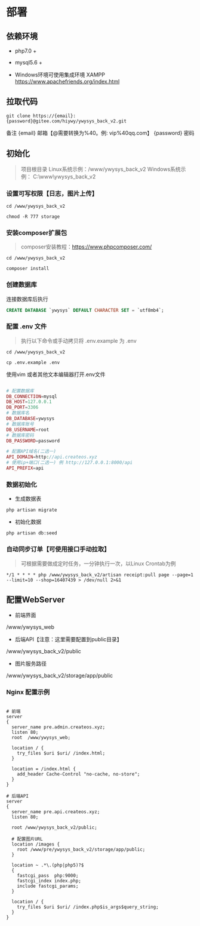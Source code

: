 # 部署

## 依赖环境

- php7.0 +
- mysql5.6 +

- Windows环境可使用集成环境 XAMPP https://www.apachefriends.org/index.html

## 拉取代码

```shell
git clone https://{email}:{password}@gitee.com/hiywy/ywysys_back_v2.git
```

备注
{email} 邮箱【@需要转换为%40。例: vip%40qq.com】
{password} 密码

## 初始化

> 项目根目录 Linux系统示例：/www/ywysys_back_v2 Windows系统示例： C:\www\ywysys_back_v2

### 设置可写权限【日志，图片上传】

```shell
cd /www/ywysys_back_v2

chmod -R 777 storage
```

### 安装composer扩展包

> composer安装教程：https://www.phpcomposer.com/

```shell
cd /www/ywysys_back_v2

composer install
```

### 创建数据库

连接数据库后执行

```sql
CREATE DATABASE `ywysys` DEFAULT CHARACTER SET = `utf8mb4`;
```

### 配置 .env 文件

> 执行以下命令或手动拷贝将 .env.example 为 .env

```shell
cd /www/ywysys_back_v2

cp .env.example .env 
```

使用vim 或者其他文本编辑器打开.env文件

```php

# 配置数据库
DB_CONNECTION=mysql
DB_HOST=127.0.0.1
DB_PORT=3306
# 数据库名
DB_DATABASE=ywysys
# 数据库账号
DB_USERNAME=root
# 数据库密码
DB_PASSWORD=password

# 配置API域名(二选一)
API_DOMAIN=http://api.createos.xyz
# 使用ip+端口(二选一) 例 http://127.0.0.1:8000/api
API_PREFIX=api

```

### 数据初始化

- 生成数据表

```shell
php artisan migrate
```

- 初始化数据

```shell
php artisan db:seed
```

### 自动同步订单【可使用接口手动拉取】

> 可根据需要做成定时任务，一分钟执行一次，以Linux Crontab为例

```shell
*/1 * * * * php /www/ywysys_back_v2/artisan receipt:pull page --page=1 --limit=10 --shop=16407439 > /dev/null 2>&1
```

## 配置WebServer

- 前端界面

/www/ywysys_web

- 后端API【注意：这里需要配置到public目录】

/www/ywysys_back_v2/public

- 图片服务路径

/www/ywysys_back_v2/storage/app/public

### Nginx 配置示例

```nginx

# 前端
server
{
  server_name pre.admin.createos.xyz;
  listen 80;
  root  /www/ywysys_web;

  location / {
    try_files $uri $uri/ /index.html;
  }

  location = /index.html {
    add_header Cache-Control "no-cache, no-store";
  }
}

# 后端API
server
{
  server_name pre.api.createos.xyz;
  listen 80;

  root /www/ywysys_back_v2/public;

  # 配置图片URL
  location /images {
    root /www/pre/ywysys_back_v2/storage/app/public;
  }

  location ~ .*\.(php|php5)?$
  {
    fastcgi_pass  php:9000;
    fastcgi_index index.php;
    include fastcgi_params;
  }

  location / {
    try_files $uri $uri/ /index.php$is_args$query_string;
  }
}
```
